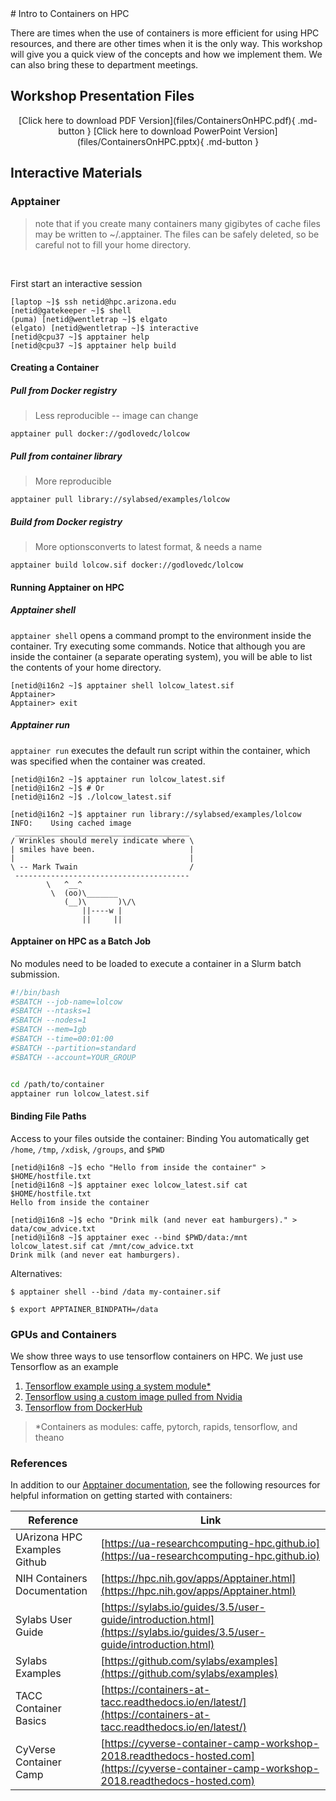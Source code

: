 <link rel="stylesheet" href="../../../assets/stylesheets/embedded_files.css">
# Intro to Containers on HPC

There are times when the use of containers is more efficient for using HPC resources, and there are other times when it is the only way. This workshop will give you a quick view of the concepts and how we implement them. We can also bring these to department meetings.


## Workshop Presentation Files

<center>
[Click here to download PDF Version](files/ContainersOnHPC.pdf){ .md-button }
[Click here to download PowerPoint Version](files/ContainersOnHPC.pptx){ .md-button }
</center>

## Interactive Materials

### Apptainer

> note that if you create many containers many gigibytes of cache files
> may be written  to ~/.apptainer.  The files can be safely deleted,
> so be careful not to fill your home directory.
<br>

First start an interactive session
```console
[laptop ~]$ ssh netid@hpc.arizona.edu
[netid@gatekeeper ~]$ shell
(puma) [netid@wentletrap ~]$ elgato
(elgato) [netid@wentletrap ~]$ interactive
[netid@cpu37 ~]$ apptainer help
[netid@cpu37 ~]$ apptainer help build
```

#### Creating a Container

##### Pull from Docker registry 

> Less reproducible -- image can change

```console
apptainer pull docker://godlovedc/lolcow
```

##### Pull from container library 

> More reproducible

```console
apptainer pull library://sylabsed/examples/lolcow
```

##### Build from Docker registry

> More optionsconverts to latest format, & needs a name

```console
apptainer build lolcow.sif docker://godlovedc/lolcow
```


#### Running Apptainer on HPC

##### Apptainer shell

```apptainer shell``` opens a command prompt to the environment inside the container.
Try executing some commands.  Notice that although you are inside 
the container (a separate operating system), you will be able to 
list the contents of your home directory.

```console
[netid@i16n2 ~]$ apptainer shell lolcow_latest.sif
Apptainer> 
Apptainer> exit
```

##### Apptainer run

```apptainer run``` executes the default run script within the container,
which was specified when the container was created.

```console
[netid@i16n2 ~]$ apptainer run lolcow_latest.sif
[netid@i16n2 ~]$ # Or
[netid@i16n2 ~]$ ./lolcow_latest.sif
```

```console
[netid@i16n2 ~]$ apptainer run library://sylabsed/examples/lolcow
INFO:    Using cached image
 _______________________________________
/ Wrinkles should merely indicate where \
| smiles have been.                     |
|                                       |
\ -- Mark Twain                         /
 ---------------------------------------
        \   ^__^
         \  (oo)\_______
            (__)\       )\/\
                ||----w |
                ||     ||
```

#### Apptainer on HPC as a Batch Job

No modules need to be loaded to execute a container in 
a Slurm batch submission.

```sh
#!/bin/bash
#SBATCH --job-name=lolcow
#SBATCH --ntasks=1 
#SBATCH --nodes=1 
#SBATCH --mem=1gb 
#SBATCH --time=00:01:00 
#SBATCH --partition=standard 
#SBATCH --account=YOUR_GROUP 


cd /path/to/container
apptainer run lolcow_latest.sif
```

#### Binding File Paths

Access to your files outside the container: Binding 
You automatically get ```/home```, ```/tmp```, ```/xdisk```, ```/groups```, and ```$PWD```

```console
[netid@i16n8 ~]$ echo "Hello from inside the container" > $HOME/hostfile.txt
[netid@i16n8 ~]$ apptainer exec lolcow_latest.sif cat $HOME/hostfile.txt
Hello from inside the container
```

```console
[netid@i16n8 ~]$ echo "Drink milk (and never eat hamburgers)." > data/cow_advice.txt
[netid@i16n8 ~]$ apptainer exec --bind $PWD/data:/mnt lolcow_latest.sif cat /mnt/cow_advice.txt
Drink milk (and never eat hamburgers).
```
Alternatives:

```console
$ apptainer shell --bind /data my-container.sif
```
```console
$ export APPTAINER_BINDPATH=/data
```

### GPUs and Containers

We show three ways to use tensorflow containers on HPC. We just use Tensorflow as an example

1. [Tensorflow example using a system module*](https://ua-researchcomputing-hpc.github.io/Apptainer-Examples/Tensorflow-Module-Job)
2. [Tensorflow using a custom image pulled from Nvidia](https://ua-researchcomputing-hpc.github.io/Apptainer-Examples/Nvidia-Tensorflow-Build)
3. [Tensorflow from DockerHub](https://ua-researchcomputing-hpc.github.io/Apptainer-Examples/Tensorflow-From-Cuda)

> *Containers as modules: caffe, pytorch, rapids, tensorflow, and theano

### References

In addition to our [Apptainer documentation](../../../software/containers/what_are_containers/), see the following resources for helpful information on getting started with containers:

| Reference | Link |
| ----------| ---- |
| UArizona HPC Examples Github | [https://ua-researchcomputing-hpc.github.io](https://ua-researchcomputing-hpc.github.io) |
| NIH Containers Documentation | [https://hpc.nih.gov/apps/Apptainer.html](https://hpc.nih.gov/apps/Apptainer.html) |
| Sylabs User Guide | [https://sylabs.io/guides/3.5/user-guide/introduction.html](https://sylabs.io/guides/3.5/user-guide/introduction.html) |
| Sylabs Examples | [https://github.com/sylabs/examples](https://github.com/sylabs/examples) |
| TACC Container Basics | [https://containers-at-tacc.readthedocs.io/en/latest/](https://containers-at-tacc.readthedocs.io/en/latest/) |
| CyVerse Container Camp | [https://cyverse-container-camp-workshop-2018.readthedocs-hosted.com](https://cyverse-container-camp-workshop-2018.readthedocs-hosted.com) |
